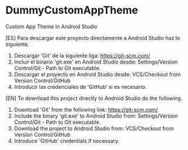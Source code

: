 # DummyCustomAppTheme
Custom App Theme In Android Studio

[ES] Para descargar este proyecto directamente a Android Studio haz lo siguiente.
  1. Descargar 'Git' de la siguiente liga: https://git-scm.com/
  2. Incluir el binario 'git.exe' en Android Studio desde: Settings/Version Control/Git - Path to Git executable.
  3. Descargar el proyecto en Android Studio desde: VCS/Checkout from Version Control/GitHub
  4. Introducir las credenciales de 'GitHub' si es necesario.
  
[EN] To download this project directly to Android Studio do the following.
  1. Download 'Git' from the following link: https://git-scm.com/
  2. Include the binary 'git.exe' to Android Studio from: Settings/Version Control/Git - Path to Git executable.
  3. Download the project to Android Studio from: VCS/Checkout from Version Control/GitHub
  4. Introduce 'GitHub' credentials if necessary.
